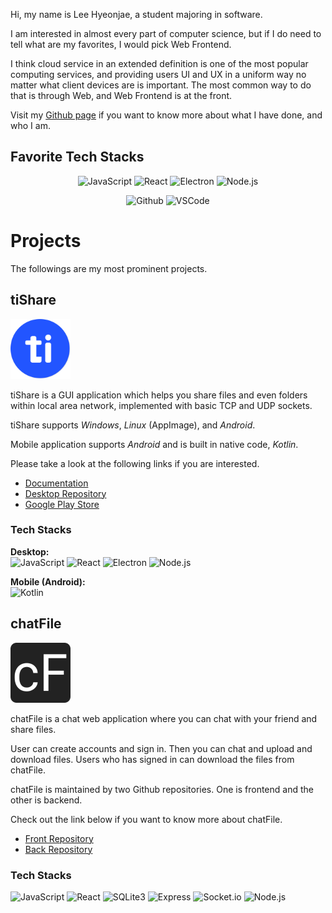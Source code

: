 Hi, my name is Lee Hyeonjae, a student majoring in software.<br>

I am interested in almost every part of computer science,
but if I do need to tell what are my favorites,
I would pick Web Frontend.<br>

I think cloud service in an extended definition is one of the most popular computing services,
and providing users UI and UX in a uniform way no matter what client devices are is important.
The most common way to do that is through Web,
and Web Frontend is at the front.

Visit my [Github page](https://dlguswo333.github.io) if you want to know more about what I have done, and who I am.<br>

## Favorite Tech Stacks
<p align="center">
<img alt="JavaScript" src="https://img.shields.io/badge/JavaScript-F7DF1E.svg?&style=flat-square&logo=JavaScript&logoColor=black"/>
<img alt="React" src="https://img.shields.io/badge/React-61DAFB.svg?&style=flat-square&logo=React&logoColor=black"/>
<img alt="Electron" src="https://img.shields.io/badge/Electron-47848F.svg?&style=flat-square&logo=Electron&logoColor=white"/>
<img alt="Node.js" src="https://img.shields.io/badge/Node.js-339933.svg?&style=flat-square&logo=Node.js&logoColor=white"/>
</p>
<p align="center">
<img alt="Github" src="https://img.shields.io/badge/Github-181717.svg?&style=flat-square&logo=Github&logoColor=white"/>
<img alt="VSCode" src="https://img.shields.io/badge/VSCode-007ACC.svg?&style=flat-square&logo=visualstudiocode&logoColor=white"/>
</p>

# Projects
The followings are my most prominent projects.
## tiShare
<img src="https://raw.githubusercontent.com/dlguswo333/tishare-docs/main/public/logo.svg" width="96px"/><br>

tiShare is a GUI application which helps you
share files and even folders within local area network,
implemented with basic TCP and UDP sockets.<br>

tiShare supports *Windows*, *Linux* (AppImage), and *Android*.

Mobile application supports *Android* and
is built in native code, *Kotlin*.<br>

Please take a look at the following links if you are interested.<br>

- [Documentation](https://dlguswo333.github.io/tishare-docs)
- [Desktop Repository](https://github.com/dlguswo333/tishare-desktop) 
- [Google Play Store](https://play.google.com/store/apps/details?id=com.dlguswo333.tishare_mobile) 

### Tech Stacks
<p>
<strong>Desktop:</strong><br>
<img alt="JavaScript" src="https://img.shields.io/badge/JavaScript-F7DF1E.svg?&style=flat-square&logo=JavaScript&logoColor=black"/>
<img alt="React" src="https://img.shields.io/badge/React-61DAFB.svg?&style=flat-square&logo=React&logoColor=black"/>
<img alt="Electron" src="https://img.shields.io/badge/Electron-47848F.svg?&style=flat-square&logo=Electron&logoColor=white"/>
<img alt="Node.js" src="https://img.shields.io/badge/Node.js-339933.svg?&style=flat-square&logo=Node.js&logoColor=white"/>
</p>

<p>
<strong>Mobile (Android):</strong><br>
<img alt="Kotlin" src="https://img.shields.io/badge/Kotlin-7F52FF.svg?&style=flat-square&logo=Kotlin&logoColor=white"/>
</p>

## chatFile
<img src="https://raw.githubusercontent.com/dlguswo333/chatFile-front/main/img/logo192.png" width="96px"/><br>

chatFile is a chat web application where you can chat with your friend and share files.<br>

User can create accounts and sign in.
Then you can chat and upload and download files.
Users who has signed in can download the files from chatFile.<br>

chatFile is maintained by two Github repositories.
One is frontend and the other is backend.<br>

Check out the link below if you want to know more about chatFile.<br>

- [Front Repository](https://github.com/dlguswo333/chatFile-front)
- [Back Repository](https://github.com/dlguswo333/chatFile-back) 

### Tech Stacks
<p>
<img alt="JavaScript" src="https://img.shields.io/badge/JavaScript-F7DF1E.svg?&style=flat-square&logo=JavaScript&logoColor=black"/>
<img alt="React" src="https://img.shields.io/badge/React-61DAFB.svg?&style=flat-square&logo=React&logoColor=black"/>
<img alt="SQLite3" src="https://img.shields.io/badge/SQLite3-003B57.svg?&style=flat-square&logo=SQLite&logoColor=white"/>
<img alt="Express" src="https://img.shields.io/badge/Express-000000.svg?&style=flat-square&logo=Express&logoColor=white"/>
<img alt="Socket.io" src="https://img.shields.io/badge/Socket.io-010101.svg?&style=flat-square&logo=Socket.io&logoColor=white"/>
<img alt="Node.js" src="https://img.shields.io/badge/Node.js-339933.svg?&style=flat-square&logo=Node.js&logoColor=white"/>
</p>
